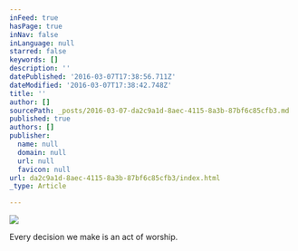 ```yaml
---
inFeed: true
hasPage: true
inNav: false
inLanguage: null
starred: false
keywords: []
description: ''
datePublished: '2016-03-07T17:38:56.711Z'
dateModified: '2016-03-07T17:38:42.748Z'
title: ''
author: []
sourcePath: _posts/2016-03-07-da2c9a1d-8aec-4115-8a3b-87bf6c85cfb3.md
published: true
authors: []
publisher:
  name: null
  domain: null
  url: null
  favicon: null
url: da2c9a1d-8aec-4115-8a3b-87bf6c85cfb3/index.html
_type: Article

---
```

![](https://the-grid-user-content.s3-us-west-2.amazonaws.com/bea74776-7a15-4a98-9549-c449639d8ac8.jpg)

Every decision we make is an act of worship.